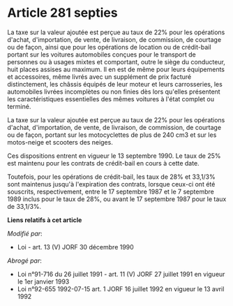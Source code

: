 # Article 281 septies

La taxe sur la valeur ajoutée est perçue au taux de 22% pour les opérations d'achat, d'importation, de vente, de livraison,
de commission, de courtage ou de façon, ainsi que pour les opérations de location ou de crédit-bail portant sur les voitures
automobiles conçues pour le transport de personnes ou à usages mixtes et comportant, outre le siège du conducteur, huit
places assises au maximum. Il en est de même pour leurs équipements et accessoires, même livrés avec un supplément de prix
facturé distinctement, les châssis équipés de leur moteur et leurs carrosseries, les automobiles livrées incomplètes ou non
finies dès lors qu'elles présentent les caractéristiques essentielles des mêmes voitures à l'état complet ou terminé.

La taxe sur la valeur ajoutée est perçue au taux de 22% pour les opérations d'achat, d'importation, de vente, de livraison,
de commission, de courtage ou de façon, portant sur les motocyclettes de plus de 240 cm3 et sur les motos-neige et scooters
des neiges.

Ces dispositions entrent en vigueur le 13 septembre 1990. Le taux de 25% est maintenu pour les contrats de crédit-bail en
cours à cette date.

Toutefois, pour les opérations de crédit-bail, les taux de 28% et 33,1/3% sont maintenus jusqu'à l'expiration des contrats,
lorsque ceux-ci ont été souscrits, respectivement, entre le 17 septembre 1987 et le 7 septembre 1989 inclus pour le taux de
28%, ou avant le 17 septembre 1987 pour le taux de 33,1/3%.

**Liens relatifs à cet article**

_Modifié par_:

  - Loi - art. 13 (V) JORF 30 décembre 1990

_Abrogé par_:

  - Loi n°91-716 du 26 juillet 1991 - art. 11 (V) JORF 27 juillet 1991 en vigueur le 1er janvier 1993
  - Loi n°92-655 1992-07-15 art. 1 JORF 16 juillet 1992 en vigueur le 13 avril 1992
